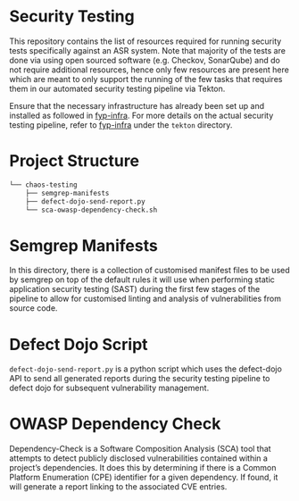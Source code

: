 # Security Testing

This repository contains the list of resources required for running security tests specifically against an ASR system. Note that majority of the tests are done via using open sourced software (e.g. Checkov, SonarQube) and do not require additional resources, hence only few resources are present here which are meant to only support the running of the few tasks that requires them in our automated security testing pipeline via Tekton.

Ensure that the necessary infrastructure has already been set up and installed as followed in [fyp-infra](https://github.com/ernestang98/fyp-infra). For more details on the actual security testing pipeline, refer to [fyp-infra](https://github.com/ernestang98/fyp-infra) under the `tekton` directory.

# Project Structure

```bash
└── chaos-testing
    ├── semgrep-manifests
    ├── defect-dojo-send-report.py
    └── sca-owasp-dependency-check.sh
```

# Semgrep Manifests

In this directory, there is a collection of customised manifest files to be used by semgrep on top of the default rules it will use when performing static application security testing (SAST) during the first few stages of the pipeline to allow for customised linting and analysis of vulnerabilities from source code.

# Defect Dojo Script

`defect-dojo-send-report.py` is a python script which uses the defect-dojo API to send all generated reports during the security testing pipeline to defect dojo for subsequent vulnerability management.

# OWASP Dependency Check

Dependency-Check is a Software Composition Analysis (SCA) tool that attempts to detect publicly disclosed vulnerabilities contained within a project’s dependencies. It does this by determining if there is a Common Platform Enumeration (CPE) identifier for a given dependency. If found, it will generate a report linking to the associated CVE entries.